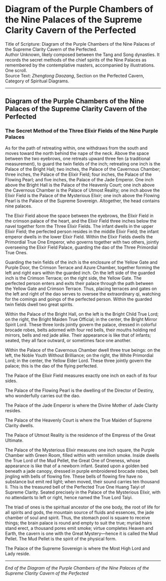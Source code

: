 # Diagram of the Purple Chambers of the Nine Palaces of the Supreme Clarity Cavern of the Perfected

Title of Scripture: Diagram of the Purple Chambers of the Nine Palaces of the Supreme Clarity Cavern of the Perfected.  
Author Unknown, likely composed between the Tang and Song dynasties. It records the secret methods of the chief spirits of the Nine Palaces as remembered by the contemplative masters, accompanied by illustrations. One scroll.  
Source Text: *Zhengtong Daozang*, Section on the Perfected Cavern, Category of Spiritual Diagrams.

---

## Diagram of the Purple Chambers of the Nine Palaces of the Supreme Clarity Cavern of the Perfected

### The Secret Method of the Three Elixir Fields of the Nine Purple Palaces

As for the path of retreating within, one withdraws from the south and moves toward the north behind the nape of the neck. Above the space between the two eyebrows, one retreats upward three fen (a traditional measurement), to guard the twin fields of the inch; retreating one inch is the Palace of the Bright Hall; two inches, the Palace of the Cavernous Chamber; three inches, the Palace of the Elixir Field; four inches, the Palace of the Flowing Pearl; and five inches, the Palace of the Jade Emperor. One inch above the Bright Hall is the Palace of the Heavenly Court; one inch above the Cavernous Chamber is the Palace of Utmost Reality; one inch above the Elixir Field is the Palace of the Mysterious Elixir; one inch above the Flowing Pearl is the Palace of the Supreme Sovereign. Altogether, the head contains nine palaces.

The Elixir Field above the space between the eyebrows, the Elixir Field in the crimson palace of the heart, and the Elixir Field three inches below the navel together form the Three Elixir Fields. The infant dwells in the upper Elixir Field; the perfected person resides in the middle Elixir Field; the infant emperor dwells in the lower Elixir Field. Within the Elixir Fields dwells the Primordial True One Emperor, who governs together with two others, jointly overseeing the Elixir Field Palace, guarding the dao of the Three Primordial True Ones.

Guarding the twin fields of the inch is the enclosure of the Yellow Gate and Purple Door, the Crimson Terrace and Azure Chamber, together forming the left and right ears within the guarded inch. On the left side of the guarded inch is the Crimson Terrace; on the right side, the Yellow Gate. The perfected person enters and exits their palace through the path between the Yellow Gate and Crimson Terrace. Thus, placing terraces and gates on the left and right of the dao serves to oversee the extraordinary qi, watching for the comings and goings of the perfected person. Within the guarded twin fields dwell two great spirits.

Within the Palace of the Bright Hall, on the left is the Bright Child True Lord; on the right, the Bright Maiden True Official; in the center, the Bright Mirror Spirit Lord. These three lords jointly govern the palace, dressed in colorful brocade robes, belts adorned with four red bells, their mouths holding red mirrors, bells and red jade alike. Their appearance is like that of infants; seated, they all face outward, or sometimes face one another.

Within the Palace of the Cavernous Chamber dwell three true beings: on the left, the Noble Youth Without Brilliance; on the right, the White Primordial Lord; in the center, the Yellow Elder Lord. These three jointly govern the palace; this is the dao of the flying perfected.

The Palace of the Elixir Field measures exactly one inch on each of its four sides.

The Palace of the Flowing Pearl is the dwelling of the Director of Destiny, who wonderfully carries out the dao.

The Palace of the Jade Emperor is where the Divine Mother of Jade Clarity resides.

The Palace of the Heavenly Court is where the True Maiden of Supreme Clarity dwells.

The Palace of Utmost Reality is the residence of the Empress of the Great Ultimate.

The Palace of the Mysterious Elixir measures one inch square, the Purple Chamber with Green Room, filled within with vermilion smoke. Inside dwells the True Lord of the Mud Pellet, the Great One of Oneness, whose appearance is like that of a newborn infant. Seated upon a golden bed beneath a jade canopy, dressed in purple embroidered brocade robes, belt jingling with bells of flowing fire. These bells of flowing fire have no substance but emit red light; when moved, their sound carries ten thousand li. This is the treasured bell of the Perfected True One Huang Taiyi of Supreme Clarity. Seated precisely in the Palace of the Mysterious Elixir, with no attendants to left or right, hence named the True Lord Taiyi.

The triad of ones is the spiritual ancestor of the one body, the root of life for all spirits and gods, the mountain source of fluids and essences, the jade chamber of soul and spirit. Thus, the stomach pool is square to receive things; the brain palace is round and empty to suit the true; myriad hairs stand erect, a thousand pores emit smoke; virtue completes Heaven and Earth, the cavern is one with the Great Mystery—hence it is called the Mud Pellet. The Mud Pellet is the spirit of the physical form.

The Palace of the Supreme Sovereign is where the Most High Lord and Lady reside.

---

*End of the Diagram of the Purple Chambers of the Nine Palaces of the Supreme Clarity Cavern of the Perfected*
